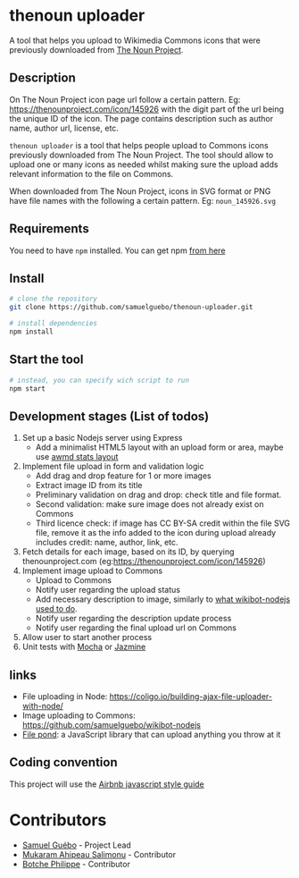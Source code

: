# thenoun uploader
A tool that helps you upload to Wikimedia Commons icons that were previously downloaded from [The Noun Project](https://thenounproject.com).

## Description

On The Noun Project icon page url follow a certain pattern. Eg: https://thenounproject.com/icon/145926 with the digit part of the url being the unique ID of the icon. The page contains description such as author name, author url, license, etc.

`thenoun uploader` is a tool that helps people upload to Commons icons previously downloaded from The Noun Project. The tool should allow to upload one or many icons as needed whilst making sure the upload adds relevant information to the file on Commons. 

When downloaded from The Noun Project, icons in SVG format or PNG have file names with the following a certain pattern. Eg:  `noun_145926.svg`

## Requirements
You need to have `npm` installed. You can get npm [from here](https://www.npmjs.com/get-npm)
## Install

``` bash
# clone the repository
git clone https://github.com/samuelguebo/thenoun-uploader.git

# install dependencies
npm install
```

## Start the tool

``` bash
# instead, you can specify wich script to run
npm start
```

## Development stages (List of todos)
1. Set up a basic Nodejs server using Express
    - Add a minimalist HTML5 layout with an upload form or area, maybe use [awmd stats layout](https://github.com/ch3nkula/awmd-stats)
2. Implement file upload in form and validation logic
    - Add drag and drop feature for 1 or more images
    - Extract image ID from its title
    - Preliminary validation on drag and drop: check title and file format.
    - Second validation: make sure image does not already exist on Commons
    - Third licence check: if image has CC BY-SA credit within the file SVG file, remove it as the info added to the icon during upload already includes credit: name, author, link, etc. 
3. Fetch details for each image, based on its ID, by querying thenounproject.com (eg:https://thenounproject.com/icon/145926)
4. Implement image upload to Commons
    - Upload to Commons
    - Notify user regarding the upload status
    - Add necessary description to image, similarly to [what wikibot-nodejs used to do](https://github.com/samuelguebo/wikibot-nodejs/blob/47a425102dfbdb0f446c7ca1d8f566109a2d479c/upload-from-thenoun.js#L158-L179).
    - Notify user regarding the description update process
    - Notify user regarding the final upload url on Commons
5. Allow user to start another process
6. Unit tests with [Mocha](https://github.com/mochajs/mocha) or [Jazmine](https://github.com/jasmine/jasmine)


## links
* File uploading in Node: https://coligo.io/building-ajax-file-uploader-with-node/
* Image uploading to Commons: https://github.com/samuelguebo/wikibot-nodejs
* [File pond](https://github.com/pqina/jquery-filepond): a JavaScript library that can upload anything you throw at it

## Coding convention
This project will use the [Airbnb javascript style guide](https://github.com/nmussy/javascript-style-guide)
# Contributors

* [Samuel Guébo](https://github.com/samuelguebo) - Project Lead
* [Mukaram Ahipeau Salimonu](https://github.com/Ahipeau) - Contributor
* [Botche Philippe](https://github.com/philbotche) - Contributor
